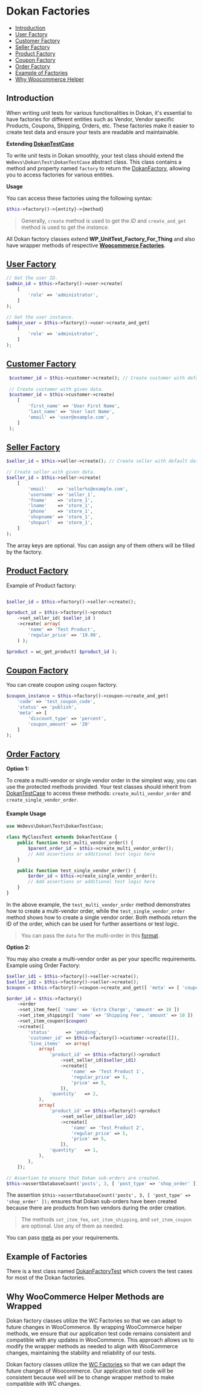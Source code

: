 # Dokan Factories
- [Introduction](#introduction)
- [User Factory](#user-factory)
- [Customer Factory](#customer-factory)
- [Seller Factory](#seller-factory)
- [Product Factory](#product-factory)
- [Coupon Factory](#coupon-factory)
- [Order Factory](#order-factory)
- [Example of Factories](#example-of-factories)
- [Why Woocommerce Helper](#why-woocommerce-helper-methods-are-wrapped)


## Introduction

When writing unit tests for various functionalities in Dokan, it's essential to have factories for different entities such as Vendor, Vendor specific Products, Coupons, Shipping, Orders, etc. These factories make it easier to create test data and ensure your tests are readable and maintainable.

**Extending [DokanTestCase](./../../tests/php/src/DokanTestCase.php#L14)**

To write unit tests in Dokan smoothly, your test class should extend the `WeDevs\Dokan\Test\DokanTestCase` abstract class. This class contains a method and property named `factory` to return the [DokanFactory](./../../tests/php/src/Factories/DokanFactory.php), allowing you to access factories for various entities.

**Usage**  

You can access these factories using the following syntax:
```php
$this->factory()->{entity}->{method}
```
> Generally, `create` method is used to get the *ID* and `create_and_get` method is used to get the *instance*.

All Dokan factory classes extend **WP_UnitTest_Factory_For_Thing** and also have wrapper methods of respective [**Woocommerce Factories**](https://github.com/woocommerce/woocommerce/tree/trunk/plugins/woocommerce/tests/legacy/framework/helpers).


## [User Factory](./../../tests/php/src/Factories/CustomerFactory.php)
```php
// Get the user ID.
$admin_id = $this->factory()->user->create(
    [
        'role' => 'administrator',
    ]
);

// Get the user instance.
$admin_user = $this->factory()->user->create_and_get(
    [
        'role' => 'administrator',
    ]
);
```

## [Customer Factory](./../../tests/php/src/Factories/CustomerFactory.php)
```php
 $customer_id = $this->customer->create(); // Create customer with default data.
 
 // Create customer with given data.
 $customer_id = $this->customer->create(
    [
        'first_name' => 'User First Name',
        'last_name' => 'User last Name',
        'email' => 'user@example.com',
    ]
 );
```


## [Seller Factory](./../../tests/php/src/Factories/SellerFactory.php)

```php
$seller_id = $this->seller->create(); // Create seller with default data.

// Create seller with given data.
$seller_id = $this->seller->create(
    [
        'email'    => 'seller%s@example.com',
        'username' => 'seller_1',
        'fname'    => 'store_1',
        'lname'    => 'store_1',
        'phone'    => 'store_1',
        'shopname' => 'store_1',
        'shopurl'  => 'store_1',
    ]
);
```
The array keys are optional. You can assign any of them others will be filled by the factory.

## [Product Factory](./../../tests/php/src/Factories/ProductFactory.php)
Example of Product factory:

```php

$seller_id = $this->factory()->seller->create();

$product_id = $this->factory()->product
    ->set_seller_id( $seller_id )
    ->create( array(
        'name' => 'Test Product',
        'regular_price' => '19.99',
    ) );

$product = wc_get_product( $product_id );
```

## [Coupon Factory](./../../tests/php/src/Factories/CouponFactory.php)

You can create coupon using `coupon` factory.

```php
$coupon_instance = $this->factory()->coupon->create_and_get(
    'code' => 'test_coupon_code',
    'status' => 'publish',
    'meta' => [
        'discount_type' => 'percent',
        'coupon_amount' => '20'
    ]
);
```


## [Order Factory](./../../tests/php/src/Factories/OrderFactory.php) 

**Option 1:**

To create a multi-vendor or single vendor order in the simplest way, you can use the protected methods provided. Your test classes should inherit from [DokanTestCase](./../../tests/php/src/DokanTestCase.php#L270) to access these methods: `create_multi_vendor_order` and `create_single_vendor_order`.

#### Example Usage

```php
use WeDevs\Dokan\Test\DokanTestCase;

class MyClassTest extends DokanTestCase {
    public function test_multi_vendor_order() {
        $parent_order_id = $this->create_multi_vendor_order();
        // Add assertions or additional test logic here
    }

    public function test_single_vendor_order() {
        $order_id = $this->create_single_vendor_order();
        // Add assertions or additional test logic here
    }
}
```

In the above example, the `test_multi_vendor_order` method demonstrates how to create a multi-vendor order, while the `test_single_vendor_order` method shows how to create a single vendor order. Both methods return the  ID of the order, which can be used for further assertions or test logic.


> You can pass the `data` for the multi-order in this [format](./../../tests/php/src/DokanTestCase.php#L219).

**Option 2:**

You may also create a multi-vendor order as per your specific requirements. Example using Order Factory:

```php
$seller_id1 = $this->factory()->seller->create();
$seller_id2 = $this->factory()->seller->create();
$coupon = $this->factory()->coupon->create_and_get([ 'meta' => [ 'coupon_amount' => 15 ] ]);

$order_id = $this->factory()
    ->order
    ->set_item_fee([ 'name' => 'Extra Charge', 'amount' => 10 ])
    ->set_item_shipping([ 'name' => 'Shipping Fee', 'amount' => 10 ])
    ->set_item_coupon($coupon)
    ->create([
        'status'      => 'pending',
        'customer_id' => $this->factory()->customer->create([]),
        'line_items'  => array(
            array(
                'product_id' => $this->factory()->product
                    ->set_seller_id($seller_id1)
                    ->create([
                        'name' => 'Test Product 1',
                        'regular_price' => 5,
                        'price' => 5,
                    ]),
                'quantity'   => 2,
            ),
            array(
                'product_id' => $this->factory()->product
                    ->set_seller_id($seller_id2)
                    ->create([
                        'name' => 'Test Product 2',
                        'regular_price' => 5,
                        'price' => 5,
                    ]),
                'quantity'   => 1,
            ),
        ),
    ]);

// Assertion to ensure that Dokan sub-orders are created.
$this->assertDatabaseCount('posts', 3, [ 'post_type' => 'shop_order' ]);
```

The assertion `$this->assertDatabaseCount('posts', 3, [ 'post_type' => 'shop_order' ]);` ensures that Dokan sub-orders have been created because there are products from two vendors during the order creation.

> The methods `set_item_fee`, `set_item_shipping`, and `set_item_coupon` are optional. Use any of them as needed.

You can pass [meta](./../../tests/php/src/Helpers/WC_Helper_Coupon.php#L33) as per your requirements.

## Example of Factories

There is a test class named [DokanFactoryTest](./../../tests/php/src/DokanFactoryTest.php) which covers the test cases for most of the Dokan factories.

## Why WooCommerce Helper Methods are Wrapped

Dokan factory classes utilize the WC Factories so that we can adapt to future changes in WooCommerce. By wrapping WooCommerce helper methods, we ensure that our application test code remains consistent and compatible with any updates in WooCommerce. This approach allows us to modify the wrapper methods as needed to align with WooCommerce changes, maintaining the stability and reliability of our tests.

Dokan factory classes utilize the [WC Factories](https://github.com/woocommerce/woocommerce/tree/trunk/plugins/woocommerce/tests/legacy/framework/helpers) so that we can adapt the future changes of Woocommerce. Our application test code will be consistent because well will be to change wrapper method to make compatible with WC changes.